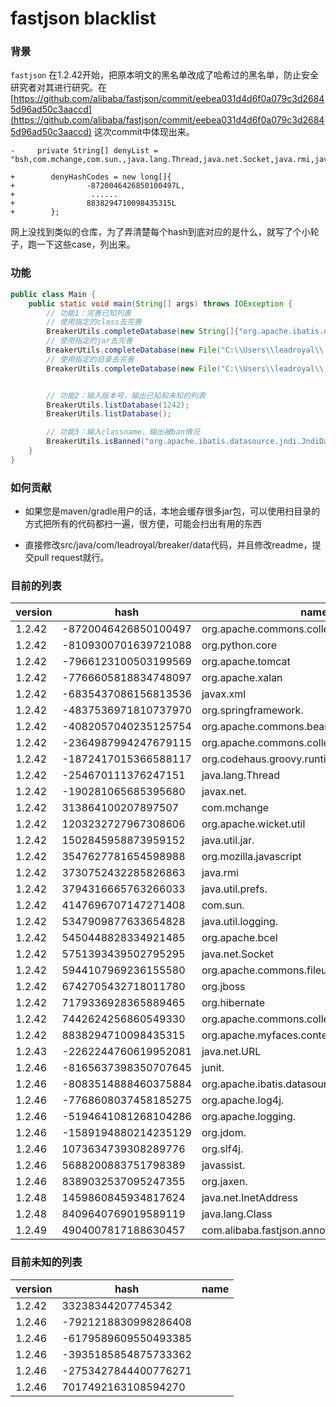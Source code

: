 # fastjson blacklist

### 背景

`fastjson` 在1.2.42开始，把原本明文的黑名单改成了哈希过的黑名单，防止安全研究者对其进行研究。在 [https://github.com/alibaba/fastjson/commit/eebea031d4d6f0a079c3d26845d96ad50c3aaccd](https://github.com/alibaba/fastjson/commit/eebea031d4d6f0a079c3d26845d96ad50c3aaccd) 这次commit中体现出来。

```
-     private String[] denyList = "bsh,com.mchange,com.sun.,java.lang.Thread,java.net.Socket,java.rmi,javax.xml,org.apache.bcel,org.apache.commons.beanutils,org.apache.commons.collections.Transformer,org.apache.commons.collections.functors,org.apache.commons.collections4.comparators,org.apache.commons.fileupload,org.apache.myfaces.context.servlet,org.apache.tomcat,org.apache.wicket.util,org.apache.xalan,org.codehaus.groovy.runtime,org.hibernate,org.jboss,org.mozilla.javascript,org.python.core,org.springframework".split(",");

+        denyHashCodes = new long[]{
+                -8720046426850100497L,
+                 ......
+                8838294710098435315L
+        };

```

网上没找到类似的仓库，为了弄清楚每个hash到底对应的是什么，就写了个小轮子，跑一下这些case，列出来。

### 功能

```java
public class Main {
    public static void main(String[] args) throws IOException {
        // 功能1：完善已知列表
        // 使用指定的class去完善
        BreakerUtils.completeDatabase(new String[]{"org.apache.ibatis.datasource.jndi.JndiDataSourceFactory"});
        // 使用指定的jar去完善
        BreakerUtils.completeDatabase(new File("C:\\Users\\leadroyal\\.gradle\\caches\\modules-2\\files-2.1\\com.alibaba\\fastjson\\1.2.24\\a2b82688715ee16d874d90229d204daf3efcac8e\\fastjson-1.2.24.jar"));
        // 使用指定的目录去完善
        BreakerUtils.completeDatabase(new File("C:\\Users\\leadroyal\\.gradle\\caches\\modules-2\\files-2.1\\"), true);


        // 功能2：输入版本号，输出已知和未知的列表
        BreakerUtils.listDatabase(1242);
        BreakerUtils.listDatabase();

        // 功能3：输入classname，输出被ban情况
        BreakerUtils.isBanned("org.apache.ibatis.datasource.jndi.JndiDataSourceFactory");
    }
}
```

### 如何贡献

- 如果您是maven/gradle用户的话，本地会缓存很多jar包，可以使用扫目录的方式把所有的代码都扫一遍，很方便，可能会扫出有用的东西

- 直接修改src/java/com/leadroyal/breaker/data代码，并且修改readme，提交pull request就行。

### 目前的列表

| version | hash | name |
|---|---|---|
| 1.2.42 | -8720046426850100497 | org.apache.commons.collections4.comparators |
| 1.2.42 | -8109300701639721088 | org.python.core |
| 1.2.42 | -7966123100503199569 | org.apache.tomcat |
| 1.2.42 | -7766605818834748097 | org.apache.xalan |
| 1.2.42 | -6835437086156813536 | javax.xml |
| 1.2.42 | -4837536971810737970 | org.springframework. |
| 1.2.42 | -4082057040235125754 | org.apache.commons.beanutils |
| 1.2.42 | -2364987994247679115 | org.apache.commons.collections.Transformer |
| 1.2.42 | -1872417015366588117 | org.codehaus.groovy.runtime |
| 1.2.42 | -254670111376247151  | java.lang.Thread |
| 1.2.42 | -190281065685395680  | javax.net. |
| 1.2.42 | 313864100207897507  | com.mchange |
| 1.2.42 | 1203232727967308606 | org.apache.wicket.util |
| 1.2.42 | 1502845958873959152  | java.util.jar. |
| 1.2.42 | 3547627781654598988 | org.mozilla.javascript |
| 1.2.42 | 3730752432285826863 | java.rmi |
| 1.2.42 | 3794316665763266033  | java.util.prefs. |
| 1.2.42 | 4147696707147271408 | com.sun. |
| 1.2.42 | 5347909877633654828 | java.util.logging. |
| 1.2.42 | 5450448828334921485 | org.apache.bcel |
| 1.2.42 | 5751393439502795295 | java.net.Socket |
| 1.2.42 | 5944107969236155580 | org.apache.commons.fileupload |
| 1.2.42 | 6742705432718011780 | org.jboss |
| 1.2.42 | 7179336928365889465 | org.hibernate |
| 1.2.42 | 7442624256860549330 | org.apache.commons.collections.functors |
| 1.2.42 | 8838294710098435315 | org.apache.myfaces.context.servlet |
| 1.2.43 | -2262244760619952081 | java.net.URL |
| 1.2.46 | -8165637398350707645 | junit. |
| 1.2.46 | -8083514888460375884 | org.apache.ibatis.datasource |
| 1.2.46 | -7768608037458185275 | org.apache.log4j. |
| 1.2.46 | -5194641081268104286 | org.apache.logging. |
| 1.2.46 | -1589194880214235129 | org.jdom. |
| 1.2.46 | 1073634739308289776 | org.slf4j. |
| 1.2.46 | 5688200883751798389 | javassist. |
| 1.2.46 | 8389032537095247355 | org.jaxen. |
| 1.2.48 | 1459860845934817624 | java.net.InetAddress |
| 1.2.48 | 8409640769019589119 | java.lang.Class |
| 1.2.49 | 4904007817188630457 | com.alibaba.fastjson.annotation |



### 目前未知的列表

| version | hash | name |
|---|---|---|
| 1.2.42 | 33238344207745342    |  |
| 1.2.46 | -7921218830998286408 |  |
| 1.2.46 | -6179589609550493385 |  |
| 1.2.46 | -3935185854875733362 |  |
| 1.2.46 | -2753427844400776271 |  |
| 1.2.46 | 7017492163108594270 |  |
